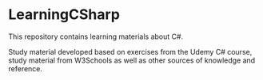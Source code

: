 # LearningCSharp  

This repository contains learning materials about C#.

Study material developed based on exercises from the Udemy C# course, study material from W3Schools as well as other sources of knowledge and reference.